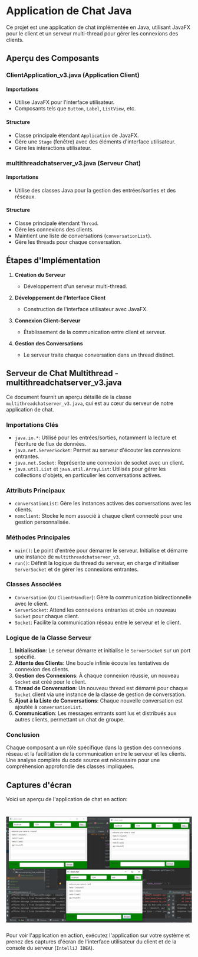 # Application de Chat Java

Ce projet est une application de chat implémentée en Java, utilisant JavaFX pour le client et un serveur multi-thread pour gérer les connexions des clients.

## Aperçu des Composants

### ClientApplication_v3.java (Application Client)

#### Importations
- Utilise JavaFX pour l'interface utilisateur.
- Composants tels que `Button`, `Label`, `ListView`, etc.

#### Structure
- Classe principale étendant `Application` de JavaFX.
- Gère une `Stage` (fenêtre) avec des éléments d'interface utilisateur.
- Gère les interactions utilisateur.

### multithreadchatserver_v3.java (Serveur Chat)

#### Importations
- Utilise des classes Java pour la gestion des entrées/sorties et des réseaux.

#### Structure
- Classe principale étendant `Thread`.
- Gère les connexions des clients.
- Maintient une liste de conversations (`conversationList`).
- Gère les threads pour chaque conversation.

## Étapes d'Implémentation

1. **Création du Serveur**
   - Développement d'un serveur multi-thread.

2. **Développement de l'Interface Client**
   - Construction de l'interface utilisateur avec JavaFX.

3. **Connexion Client-Serveur**
   - Établissement de la communication entre client et serveur.

4. **Gestion des Conversations**
   - Le serveur traite chaque conversation dans un thread distinct.


## Serveur de Chat Multithread - multithreadchatserver_v3.java

Ce document fournit un aperçu détaillé de la classe `multithreadchatserver_v3.java`, qui est au cœur du serveur de notre application de chat.

### Importations Clés

- `java.io.*`: Utilisé pour les entrées/sorties, notamment la lecture et l'écriture de flux de données.
- `java.net.ServerSocket`: Permet au serveur d'écouter les connexions entrantes.
- `java.net.Socket`: Représente une connexion de socket avec un client.
- `java.util.List` et `java.util.ArrayList`: Utilisés pour gérer les collections d'objets, en particulier les conversations actives.

### Attributs Principaux

- `conversationList`: Gère les instances actives des conversations avec les clients.
- `nomclient`: Stocke le nom associé à chaque client connecté pour une gestion personnalisée.

### Méthodes Principales

- `main()`: Le point d'entrée pour démarrer le serveur. Initialise et démarre une instance de `multithreadchatserver_v3`.
- `run()`: Définit la logique du thread du serveur, en charge d'initialiser `ServerSocket` et de gérer les connexions entrantes.

### Classes Associées

- `Conversation` (ou `ClientHandler`): Gère la communication bidirectionnelle avec le client.
- `ServerSocket`: Attend les connexions entrantes et crée un nouveau `Socket` pour chaque client.
- `Socket`: Facilite la communication réseau entre le serveur et le client.

### Logique de la Classe Serveur

1. **Initialisation**: Le serveur démarre et initialise le `ServerSocket` sur un port spécifié.
2. **Attente des Clients**: Une boucle infinie écoute les tentatives de connexion des clients.
3. **Gestion des Connexions**: À chaque connexion réussie, un nouveau `Socket` est créé pour le client.
4. **Thread de Conversation**: Un nouveau thread est démarré pour chaque `Socket` client via une instance de la classe de gestion de conversation.
5. **Ajout à la Liste de Conversations**: Chaque nouvelle conversation est ajoutée à `conversationList`.
6. **Communication**: Les messages entrants sont lus et distribués aux autres clients, permettant un chat de groupe.

### Conclusion

Chaque composant a un rôle spécifique dans la gestion des connexions réseau et la facilitation de la communication entre le serveur et les clients. Une analyse complète du code source est nécessaire pour une compréhension approfondie des classes impliquées.


## Captures d'écran

Voici un aperçu de l'application de chat en action:

![Capture d'écran de l'Application de Chat](https://github.com/MonDataa/chat_multithread_javafx/blob/main/client_chat_screen_shot.png)
=======
Pour voir l'application en action, exécutez l'application sur votre système et prenez des captures d'écran de l'interface utilisateur du client et de la console du serveur (`IntelliJ IDEA`).
